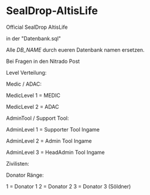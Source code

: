 SealDrop-AltisLife
==================

Official SealDrop AltisLife


in der "Datenbank.sql" 

Alle *DB_NAME* durch eueren Datenbank namen ersetzen.

Bei Fragen in den Nitrado Post


Level Verteilung:



Medic / ADAC:

MedicLevel 1 = MEDIC

MedicLevel 2 = ADAC



AdminTool / Support Tool:



AdminLevel 1 = Supporter Tool Ingame

AdminLevel 2 = Admin Tool Ingame

AdminLevel 3 = HeadAdmin Tool Ingame



Zivilisten:


Donator Ränge:

1 = Donator 1
2 = Donator 2
3 = Donator 3 (Söldner)